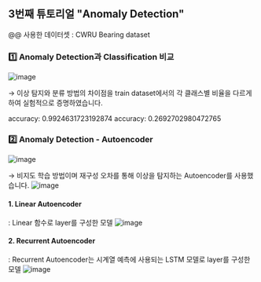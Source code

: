 ## 3번째 튜토리얼 "Anomaly Detection"

@@ 사용한 데이터셋 : CWRU Bearing dataset

### 1️⃣ Anomaly Detection과 Classification 비교
![image](https://user-images.githubusercontent.com/67623921/202409299-0221d96f-e280-4e10-9d6e-9ab107dda0d5.png)


→ 이상 탐지와 분류 방법의 차이점을 train dataset에서의 각 클래스별 비율을 다르게 하여 실험적으로 증명하였습니다. 

<Classification>
accuracy: 0.9924631723192874
  
<Anomaly Detection> 
accuracy: 0.2692702980472765
  


### 2️⃣ Anomaly Detection - Autoencoder
![image](https://user-images.githubusercontent.com/67623921/202410130-f8dcf002-b257-423f-bef5-f8ff9686b269.png)
  
→ 비지도 학습 방법이며 재구성 오차를 통해 이상을 탐지하는 Autoencoder를 사용했습니다.
  ![image](https://user-images.githubusercontent.com/67623921/202410624-a09acb1d-1596-43a1-81c1-1904202c5cd4.png)

  
#### 1. Linear Autoencoder
  : Linear 함수로 layer를 구성한 모델
  ![image](https://user-images.githubusercontent.com/67623921/202411100-5f3a168c-ebcd-4187-a5bb-f7a04d653d61.png)
  
  
#### 2. Recurrent Autoencoder
  : Recurrent Autoencoder는 시계열 예측에 사용되는 LSTM 모델로 layer를 구성한 모델
  ![image](https://user-images.githubusercontent.com/67623921/202411516-2018f332-38f5-4be3-aadb-4375198daa7f.png)



